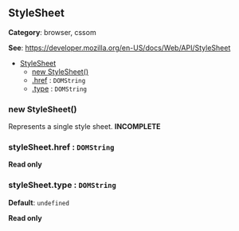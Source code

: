 
<a name="stylesheet" id="stylesheet"></a>

## StyleSheet

**Category**: browser, cssom

**See**: https://developer.mozilla.org/en-US/docs/Web/API/StyleSheet

* [StyleSheet](#stylesheet)
    * [new StyleSheet()](#new-stylesheet-new)
    * [.href](#stylesheet-href) : `DOMString`
    * [.type](#stylesheet-type) : `DOMString`

<a name="new-stylesheet-new" id="new-stylesheet-new"></a>

### new StyleSheet()
Represents a single style sheet. **INCOMPLETE**

<a name="stylesheet-href" id="stylesheet-href"></a>

### styleSheet.href : `DOMString`

**Read only**

<a name="stylesheet-type" id="stylesheet-type"></a>

### styleSheet.type : `DOMString`

**Default**: `undefined`

**Read only**
